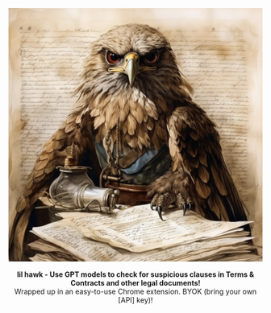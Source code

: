 <p align="center">
  <img src="https://github.com/polyphilz/lil-hawk/blob/main/src/images/logo.png" alt="lil hawk logo">
</p>

<p align="center">
    <b>lil hawk - Use GPT models to check for suspicious clauses in Terms & Contracts and other legal documents!</b> <br />
    Wrapped up in an easy-to-use Chrome extension. BYOK (bring your own [API] key)!
</p>
